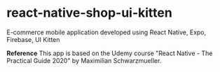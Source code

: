 # react-native-shop-ui-kitten
E-commerce mobile application developed using React Native, Expo, Firebase, UI Kitten

**Reference**
This app is based on the Udemy course "React Native - The Practical Guide 2020" by Maximilian Schwarzmueller. 
